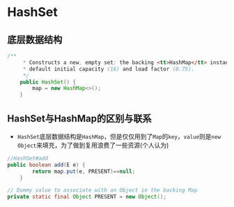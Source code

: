 # HashSet

## 底层数据结构

```java
/**
     * Constructs a new, empty set; the backing <tt>HashMap</tt> instance has
     * default initial capacity (16) and load factor (0.75).
     */
    public HashSet() {
        map = new HashMap<>();
    }
```

## HashSet与HashMap的区别与联系

* `HashSet`底层数据结构是`HashMap`，但是仅仅用到了`Map`的`key`，`value`则是`new Object`来填充，为了做到复用浪费了一些资源(个人认为)

```java
//HashSet#add
public boolean add(E e) {
        return map.put(e, PRESENT)==null;
    }

// Dummy value to associate with an Object in the backing Map
private static final Object PRESENT = new Object();

```